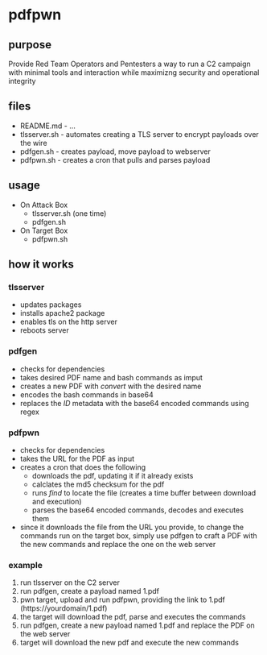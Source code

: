 # pdfpwn

## purpose
Provide Red Team Operators and Pentesters a way to run a C2 campaign with minimal tools and interaction while maximizng security and operational integrity

## files
- README.md - ...
- tlsserver.sh - automates creating a TLS server to encrypt payloads over the wire
- pdfgen.sh - creates payload, move payload to webserver
- pdfpwn.sh - creates a cron that pulls and parses payload

## usage
- On Attack Box
	- tlsserver.sh (one time)
	- pdfgen.sh
- On Target Box
	- pdfpwn.sh

## how it works
### tlsserver
- updates packages
- installs apache2 package
- enables tls on the http server
- reboots server

### pdfgen
- checks for dependencies
- takes desired PDF name and bash commands as imput
- creates a new PDF with *convert* with the desired name
- encodes the bash commands in base64
- replaces the *ID* metadata with the base64 encoded commands using regex

### pdfpwn
- checks for dependencies
- takes the URL for the PDF as input
- creates a cron that does the following
	- downloads the pdf, updating it if it already exists
	- calclates the md5 checksum for the pdf
	- runs *find* to locate the file (creates a time buffer between download and execution)
	- parses the base64 encoded commands, decodes and executes them
- since it downloads the file from the URL you provide, to change the commands run on the target box, simply use pdfgen to craft a PDF with the new commands and replace the one on the web server

### example
1. run tlsserver on the C2 server
2. run pdfgen, create a payload named 1.pdf
3. pwn target, upload and run pdfpwn, providing the link to 1.pdf (https://yourdomain/1.pdf)
4. the target will download the pdf, parse and executes the commands
5. run pdfgen, create a new payload named 1.pdf and replace the PDF on the web server
6. target will download the new pdf and execute the new commands
